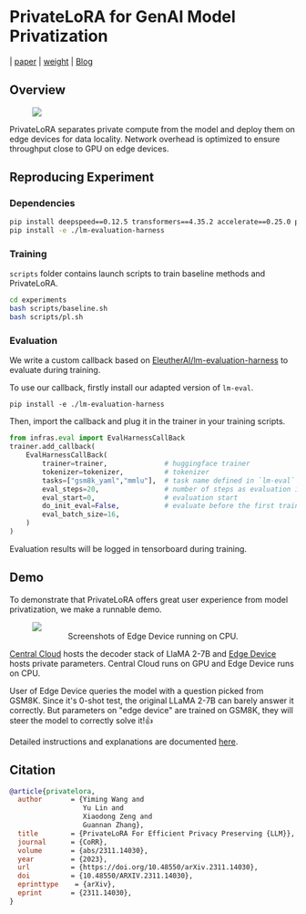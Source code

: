 # PrivateLoRA for GenAI Model Privatization

| [paper](https://arxiv.org/abs/2311.14030) | [weight](https://huggingface.co/wanglamao/PrivateLoRA_GSM8K) | [Blog](https://wanglamao.github.io/)
## Overview


<figure>
<img src="./doc/blog/privatelora.png" >
<figcaption style="text-align: center;"></figcaption>
</figure>

PrivateLoRA separates private compute from the model and deploy them on edge devices for data locality.
Network overhead is optimized to ensure throughput close to GPU on edge devices.

## Reproducing Experiment 

### Dependencies

```bash
pip install deepspeed==0.12.5 transformers==4.35.2 accelerate==0.25.0 peft==0.5.0 termplotlib
pip install -e ./lm-evaluation-harness
```

### Training


`scripts` folder contains launch scripts to train baseline methods and PrivateLoRA.

```bash
cd experiments
bash scripts/baseline.sh
bash scripts/pl.sh
```


### Evaluation

We write a custom callback based on [EleutherAI/lm-evaluation-harness](https://github.com/EleutherAI/lm-evaluation-harness) to evaluate during training.

To use our callback, firstly install our adapted version of `lm-eval`.
```
pip install -e ./lm-evaluation-harness
```

Then, import the callback and plug it in the trainer in your training scripts.
```python
from infras.eval import EvalHarnessCallBack
trainer.add_callback(
    EvalHarnessCallBack(
        trainer=trainer,              # huggingface trainer
        tokenizer=tokenizer,          # tokenizer
        tasks=["gsm8k_yaml","mmlu"],  # task name defined in `lm-eval`
        eval_steps=20,                # number of steps as evaluation interval
        eval_start=0,                 # evaluation start
        do_init_eval=False,           # evaluate before the first training step
        eval_batch_size=16, 
    )
)
```
Evaluation results will be logged in tensorboard during training. 

## Demo
To demonstrate that PrivateLoRA offers great user experience from model privatization, we make a runnable demo.


<figure>
<img src="./doc/blog/demo_gen.gif" >
<figcaption style="text-align: center;">Screenshots of Edge Device running on CPU.</figcaption>
</figure>

[Central Cloud](demo/central_cloud.py) hosts the decoder stack of LlaMA 2-7B and [Edge Device](demo/edge_device.py) hosts private parameters. Central Cloud runs on GPU and Edge Device runs on CPU.

User of Edge Device queries the model with a question picked from GSM8K. 
Since it's 0-shot test, the original LLaMA 2-7B can barely answer it correctly.
But parameters on "edge device" are trained on GSM8K, they will steer the model to correctly solve it!👍


Detailed instructions and explanations are documented [here](demo/readme.md).

## Citation

```bibtex
@article{privatelora,
  author       = {Yiming Wang and
                  Yu Lin and
                  Xiaodong Zeng and
                  Guannan Zhang},
  title        = {PrivateLoRA For Efficient Privacy Preserving {LLM}},
  journal      = {CoRR},
  volume       = {abs/2311.14030},
  year         = {2023},
  url          = {https://doi.org/10.48550/arXiv.2311.14030},
  doi          = {10.48550/ARXIV.2311.14030},
  eprinttype    = {arXiv},
  eprint       = {2311.14030},
}
```

